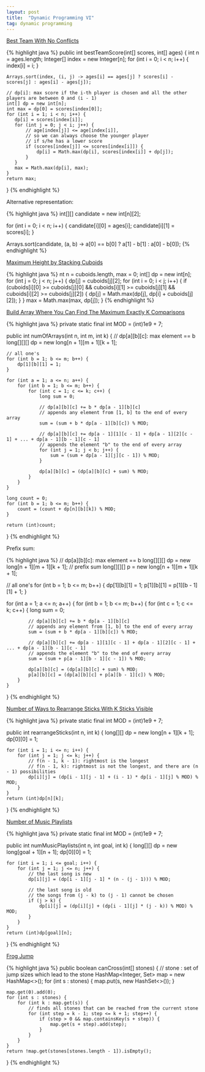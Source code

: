 ```yaml
---
layout: post
title:  "Dynamic Programming VI"
tag: dynamic programming
---
```

[Best Team With No Conflicts][best-team-with-no-conflicts]

{% highlight java %}
public int bestTeamScore(int[] scores, int[] ages) {
    int n = ages.length;
    Integer[] index = new Integer[n];
    for (int i = 0; i < n; i++) {
        index[i] = i;
    }

    Arrays.sort(index, (i, j) -> ages[i] == ages[j] ? scores[i] - scores[j] : ages[i] - ages[j]);

    // dp[i]: max score if the i-th player is chosen and all the other players are between 0 and (i - 1)
    int[] dp = new int[n];
    int max = dp[0] = scores[index[0]];
    for (int i = 1; i < n; i++) {
       dp[i] = scores[index[i]];
       for (int j = 0; j < i; j++) {
           // age[index[j]] <= age[index[i]],
           // so we can always choose the younger player
           // if s/he has a lower score
           if (scores[index[j]] <= scores[index[i]]) {
               dp[i] = Math.max(dp[i], scores[index[i]] + dp[j]);
           }  
       }
       max = Math.max(dp[i], max);
    }
    return max;
}
{% endhighlight %}

Alternative representation:

{% highlight java %}
int[][] candidate = new int[n][2];
       
for (int i = 0; i < n; i++) {
    candidate[i][0] = ages[i];
    candidate[i][1] = scores[i];
}

Arrays.sort(candidate, (a, b) -> a[0] == b[0] ? a[1] - b[1] : a[0] - b[0]);
{% endhighlight %}

[Maximum Height by Stacking Cuboids][maximum-height-by-stacking-cuboids]

{% highlight java %}
nt n = cuboids.length, max = 0;
int[] dp = new int[n];
for (int j = 0; j < n; j++) {
    dp[j] = cuboids[j][2];
    for (int i = 0; i < j; i++) {
        if (cuboids[i][0] >= cuboids[j][0] && cuboids[i][1] >= cuboids[j][1] && cuboids[i][2] >= cuboids[j][2]) {
            dp[j] = Math.max(dp[j], dp[i] + cuboids[j][2]);
        }
    }
    max = Math.max(max, dp[j]);
}
{% endhighlight %}

[Build Array Where You Can Find The Maximum Exactly K Comparisons][build-array-where-you-can-find-the-maximum-exactly-k-comparisons]

{% highlight java %}
private static final int MOD = (int)1e9 + 7;

public int numOfArrays(int n, int m, int k) {
    // dp[a][b][c]: max element == b
    long[][][] dp = new long[n + 1][m + 1][k + 1];

    // all one's
    for (int b = 1; b <= m; b++) {
        dp[1][b][1] = 1;
    }

    for (int a = 1; a <= n; a++) {
        for (int b = 1; b <= m; b++) {
            for (int c = 1; c <= k; c++) {
                long sum = 0;

                // dp[a][b][c] += b * dp[a - 1][b][c]
                // appends any element from [1, b] to the end of every array
                sum = (sum + b * dp[a - 1][b][c]) % MOD;

                // dp[a][b][c] += dp[a - 1][1][c - 1] + dp[a - 1][2][c - 1] + ... + dp[a - 1][b - 1][c - 1]
                // appends the element "b" to the end of every array
                for (int j = 1; j < b; j++) {
                    sum = (sum + dp[a - 1][j][c - 1]) % MOD;
                }

                dp[a][b][c] = (dp[a][b][c] + sum) % MOD;
            }
        }
    }

    long count = 0;
    for (int b = 1; b <= m; b++) {
        count = (count + dp[n][b][k]) % MOD;
    }

    return (int)count;
}
{% endhighlight %}

Prefix sum:

{% highlight java %}
// dp[a][b][c]: max element == b
long[][][] dp = new long[n + 1][m + 1][k + 1];
// prefix sum
long[][][] p = new long[n + 1][m + 1][k + 1];

// all one's
for (int b = 1; b <= m; b++) {
    dp[1][b][1] = 1;
    p[1][b][1] = p[1][b - 1][1] + 1;
}

for (int a = 1; a <= n; a++) {
    for (int b = 1; b <= m; b++) {
        for (int c = 1; c <= k; c++) {
            long sum = 0;

            // dp[a][b][c] += b * dp[a - 1][b][c]
            // appends any element from [1, b] to the end of every array
            sum = (sum + b * dp[a - 1][b][c]) % MOD;

            // dp[a][b][c] += dp[a - 1][1][c - 1] + dp[a - 1][2][c - 1] + ... + dp[a - 1][b - 1][c - 1]
            // appends the element "b" to the end of every array
            sum = (sum + p[a - 1][b - 1][c - 1]) % MOD;

            dp[a][b][c] = (dp[a][b][c] + sum) % MOD;
            p[a][b][c] = (dp[a][b][c] + p[a][b - 1][c]) % MOD;
        }
    }
}
{% endhighlight %}

[Number of Ways to Rearrange Sticks With K Sticks Visible][number-of-ways-to-rearrange-sticks-with-k-sticks-visible]

{% highlight java %}
private static final int MOD = (int)1e9 + 7;

public int rearrangeSticks(int n, int k) {
    long[][] dp = new long[n + 1][k + 1];
    dp[0][0] = 1;

    for (int i = 1; i <= n; i++) {
        for (int j = 1; j <= k; j++) {
            // f(n - 1, k - 1): rightmost is the longest
            // f(n - 1, k): rightmost is not the longest, and there are (n - 1) possibilities
            dp[i][j] = (dp[i - 1][j - 1] + (i - 1) * dp[i - 1][j] % MOD) % MOD;
        }
    }
    return (int)dp[n][k];
}
{% endhighlight %}

[Number of Music Playlists][number-of-music-playlists]

{% highlight java %}
private static final int MOD = (int)1e9 + 7;

public int numMusicPlaylists(int n, int goal, int k) {
    long[][] dp = new long[goal + 1][n + 1];
    dp[0][0] = 1;

    for (int i = 1; i <= goal; i++) {
        for (int j = 1; j <= n; j++) {
            // the last song is new
            dp[i][j] = (dp[i - 1][j - 1] * (n - (j - 1))) % MOD;

            // the last song is old
            // the songs from (j - k) to (j - 1) cannot be chosen
            if (j > k) {
                dp[i][j] = (dp[i][j] + (dp[i - 1][j] * (j - k)) % MOD) % MOD;
            }
        }
    }
    return (int)dp[goal][n];
}
{% endhighlight %}

[Frog Jump][frog-jump]

{% highlight java %}
public boolean canCross(int[] stones) {
    // stone : set of jump sizes which lead to the stone
    HashMap<Integer, Set<Integer>> map = new HashMap<>();
    for (int s : stones) {
        map.put(s, new HashSet<>());
    }

    map.get(0).add(0);
    for (int s : stones) {
        for (int k : map.get(s)) {
            // finds all stones that can be reached from the current stone
            for (int step = k - 1; step <= k + 1; step++) {
                if (step > 0 && map.containsKey(s + step)) {
                    map.get(s + step).add(step);
                }
            }
        }
    }
    return !map.get(stones[stones.length - 1]).isEmpty();
}
{% endhighlight %}

[best-team-with-no-conflicts]: https://leetcode.com/problems/best-team-with-no-conflicts/
[build-array-where-you-can-find-the-maximum-exactly-k-comparisons]: https://leetcode.com/problems/build-array-where-you-can-find-the-maximum-exactly-k-comparisons/
[frog-jump]: https://leetcode.com/problems/frog-jump/
[maximum-height-by-stacking-cuboids]: https://leetcode.com/problems/maximum-height-by-stacking-cuboids/
[number-of-music-playlists]: https://leetcode.com/problems/number-of-music-playlists/
[number-of-ways-to-rearrange-sticks-with-k-sticks-visible]: https://leetcode.com/problems/number-of-ways-to-rearrange-sticks-with-k-sticks-visible/
